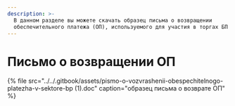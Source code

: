 ```yaml
---
description: >-
  В данном разделе вы можете скачать образец письма о возвращении
  обеспечительного платежа (ОП), используемого для участия в торгах БП ЭТП
---
```


# Письмо о возвращении ОП

{% file src="../../.gitbook/assets/pismo-o-vozvrashenii-obespechitelnogo-platezha-v-sektore-bp \(1\).doc" caption="образец письма о возврате ОП" %}


